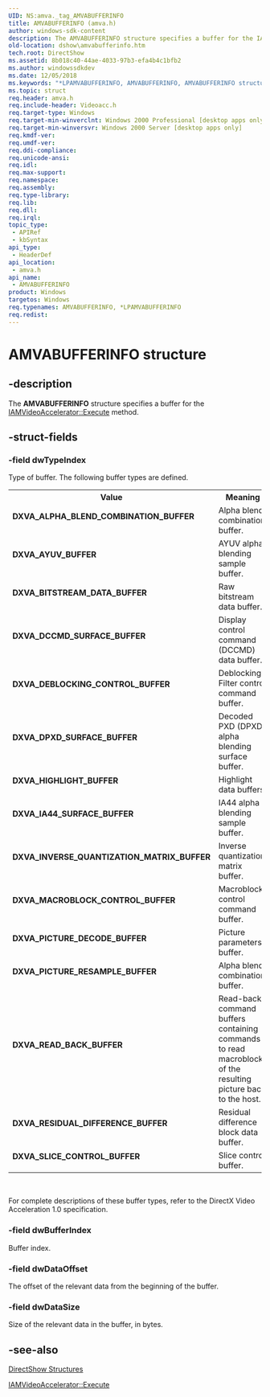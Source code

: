 ```yaml
---
UID: NS:amva._tag_AMVABUFFERINFO
title: AMVABUFFERINFO (amva.h)
author: windows-sdk-content
description: The AMVABUFFERINFO structure specifies a buffer for the IAMVideoAccelerator::Execute method.
old-location: dshow\amvabufferinfo.htm
tech.root: DirectShow
ms.assetid: 8b018c40-44ae-4033-97b3-efa4b4c1bfb2
ms.author: windowssdkdev
ms.date: 12/05/2018
ms.keywords: "*LPAMVABUFFERINFO, AMVABUFFERINFO, AMVABUFFERINFO structure [DirectShow], AMVABUFFERINFOStructure, DXVA_ALPHA_BLEND_COMBINATION_BUFFER, DXVA_AYUV_BUFFER, DXVA_BITSTREAM_DATA_BUFFER, DXVA_DCCMD_SURFACE_BUFFER, DXVA_DEBLOCKING_CONTROL_BUFFER, DXVA_DPXD_SURFACE_BUFFER, DXVA_HIGHLIGHT_BUFFER, DXVA_IA44_SURFACE_BUFFER, DXVA_INVERSE_QUANTIZATION_MATRIX_BUFFER, DXVA_MACROBLOCK_CONTROL_BUFFER, DXVA_PICTURE_DECODE_BUFFER, DXVA_PICTURE_RESAMPLE_BUFFER, DXVA_READ_BACK_BUFFER, DXVA_RESIDUAL_DIFFERENCE_BUFFER, DXVA_SLICE_CONTROL_BUFFER, LPAMVABUFFERINFO, LPAMVABUFFERINFO structure pointer [DirectShow], amva/AMVABUFFERINFO, amva/LPAMVABUFFERINFO, dshow.amvabufferinfo"
ms.topic: struct
req.header: amva.h
req.include-header: Videoacc.h
req.target-type: Windows
req.target-min-winverclnt: Windows 2000 Professional [desktop apps only]
req.target-min-winversvr: Windows 2000 Server [desktop apps only]
req.kmdf-ver: 
req.umdf-ver: 
req.ddi-compliance: 
req.unicode-ansi: 
req.idl: 
req.max-support: 
req.namespace: 
req.assembly: 
req.type-library: 
req.lib: 
req.dll: 
req.irql: 
topic_type:
 - APIRef
 - kbSyntax
api_type:
 - HeaderDef
api_location:
 - amva.h
api_name:
 - AMVABUFFERINFO
product: Windows
targetos: Windows
req.typenames: AMVABUFFERINFO, *LPAMVABUFFERINFO
req.redist: 
---
```


# AMVABUFFERINFO structure


## -description


The <b>AMVABUFFERINFO</b> structure specifies a buffer for the 
        <a href="https://msdn.microsoft.com/en-us/library/Dd376002(v=VS.85).aspx">IAMVideoAccelerator::Execute</a>  method.


## -struct-fields




### -field dwTypeIndex

Type of buffer. The following buffer types are defined.

<table>
<tr>
<th>Value</th>
<th>Meaning</th>
</tr>
<tr>
<td width="40%"><a id="DXVA_ALPHA_BLEND_COMBINATION_BUFFER"></a><a id="dxva_alpha_blend_combination_buffer"></a><dl>
<dt><b>DXVA_ALPHA_BLEND_COMBINATION_BUFFER</b></dt>
</dl>
</td>
<td width="60%">
Alpha blend combination buffer.

</td>
</tr>
<tr>
<td width="40%"><a id="DXVA_AYUV_BUFFER"></a><a id="dxva_ayuv_buffer"></a><dl>
<dt><b>DXVA_AYUV_BUFFER</b></dt>
</dl>
</td>
<td width="60%">
AYUV alpha blending sample buffer.

</td>
</tr>
<tr>
<td width="40%"><a id="DXVA_BITSTREAM_DATA_BUFFER"></a><a id="dxva_bitstream_data_buffer"></a><dl>
<dt><b>DXVA_BITSTREAM_DATA_BUFFER</b></dt>
</dl>
</td>
<td width="60%">
Raw bitstream data buffer.

</td>
</tr>
<tr>
<td width="40%"><a id="DXVA_DCCMD_SURFACE_BUFFER"></a><a id="dxva_dccmd_surface_buffer"></a><dl>
<dt><b>DXVA_DCCMD_SURFACE_BUFFER</b></dt>
</dl>
</td>
<td width="60%">
Display control command (DCCMD) data buffer.

</td>
</tr>
<tr>
<td width="40%"><a id="DXVA_DEBLOCKING_CONTROL_BUFFER"></a><a id="dxva_deblocking_control_buffer"></a><dl>
<dt><b>DXVA_DEBLOCKING_CONTROL_BUFFER</b></dt>
</dl>
</td>
<td width="60%">
Deblocking Filter control command buffer.

</td>
</tr>
<tr>
<td width="40%"><a id="DXVA_DPXD_SURFACE_BUFFER"></a><a id="dxva_dpxd_surface_buffer"></a><dl>
<dt><b>DXVA_DPXD_SURFACE_BUFFER</b></dt>
</dl>
</td>
<td width="60%">
Decoded PXD (DPXD) alpha blending surface buffer.

</td>
</tr>
<tr>
<td width="40%"><a id="DXVA_HIGHLIGHT_BUFFER"></a><a id="dxva_highlight_buffer"></a><dl>
<dt><b>DXVA_HIGHLIGHT_BUFFER</b></dt>
</dl>
</td>
<td width="60%">
Highlight data buffers.

</td>
</tr>
<tr>
<td width="40%"><a id="DXVA_IA44_SURFACE_BUFFER"></a><a id="dxva_ia44_surface_buffer"></a><dl>
<dt><b>DXVA_IA44_SURFACE_BUFFER</b></dt>
</dl>
</td>
<td width="60%">
IA44 alpha blending sample buffer. 

</td>
</tr>
<tr>
<td width="40%"><a id="DXVA_INVERSE_QUANTIZATION_MATRIX_BUFFER"></a><a id="dxva_inverse_quantization_matrix_buffer"></a><dl>
<dt><b>DXVA_INVERSE_QUANTIZATION_MATRIX_BUFFER</b></dt>
</dl>
</td>
<td width="60%">
Inverse quantization matrix buffer.

</td>
</tr>
<tr>
<td width="40%"><a id="DXVA_MACROBLOCK_CONTROL_BUFFER"></a><a id="dxva_macroblock_control_buffer"></a><dl>
<dt><b>DXVA_MACROBLOCK_CONTROL_BUFFER</b></dt>
</dl>
</td>
<td width="60%">
Macroblock control command buffer.

</td>
</tr>
<tr>
<td width="40%"><a id="DXVA_PICTURE_DECODE_BUFFER"></a><a id="dxva_picture_decode_buffer"></a><dl>
<dt><b>DXVA_PICTURE_DECODE_BUFFER</b></dt>
</dl>
</td>
<td width="60%">
Picture parameters buffer.

</td>
</tr>
<tr>
<td width="40%"><a id="DXVA_PICTURE_RESAMPLE_BUFFER"></a><a id="dxva_picture_resample_buffer"></a><dl>
<dt><b>DXVA_PICTURE_RESAMPLE_BUFFER</b></dt>
</dl>
</td>
<td width="60%">
Alpha blend combination buffer.

</td>
</tr>
<tr>
<td width="40%"><a id="DXVA_READ_BACK_BUFFER"></a><a id="dxva_read_back_buffer"></a><dl>
<dt><b>DXVA_READ_BACK_BUFFER</b></dt>
</dl>
</td>
<td width="60%">
Read-back command buffers containing commands to read macroblocks of the resulting picture back to the host.

</td>
</tr>
<tr>
<td width="40%"><a id="DXVA_RESIDUAL_DIFFERENCE_BUFFER"></a><a id="dxva_residual_difference_buffer"></a><dl>
<dt><b>DXVA_RESIDUAL_DIFFERENCE_BUFFER</b></dt>
</dl>
</td>
<td width="60%">
Residual difference block data buffer. 

</td>
</tr>
<tr>
<td width="40%"><a id="DXVA_SLICE_CONTROL_BUFFER"></a><a id="dxva_slice_control_buffer"></a><dl>
<dt><b>DXVA_SLICE_CONTROL_BUFFER</b></dt>
</dl>
</td>
<td width="60%">
Slice control buffer.

</td>
</tr>
</table>
 

For complete descriptions of these buffer types, refer to the DirectX Video Acceleration 1.0 specification.


### -field dwBufferIndex

Buffer index.
          


### -field dwDataOffset

The offset of the relevant data from the beginning of the buffer.
          


### -field dwDataSize

Size of the relevant data in the buffer, in bytes.
          


## -see-also




<a href="https://msdn.microsoft.com/378f6f43-5c05-4ae4-be24-956f9fc0cacf">DirectShow Structures</a>



<a href="https://msdn.microsoft.com/en-us/library/Dd376002(v=VS.85).aspx">IAMVideoAccelerator::Execute</a>
 

 

